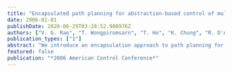 ```yaml
---
title: "Encapsulated path planning for abstraction-based control of multi-vehicle systems"
date: 2006-01-01
publishDate: 2020-06-29T03:28:52.988976Z
authors: ["V. G. Rao", "T. Wongpiromsarn", "T. Ho", "K. Chung", "R. D'Andrea"]
publication_types: ["1"]
abstract: "We introduce an encapsulation approach to path planning for multi-vehicle control that permits other decision processes to work with simple, spatially-abstracted domain models, and partially or wholly ignore obstacles, observation uncertainty and vehicle dynamics. The encapsulation results in formal domain representations called patch models that generate path planning problems in two standard forms: patch realization and differential patch realization, that we formulate and address in this paper. We present enhancements to existing ways of partitioning the path planning problem, and also present enhancements for each component. Conditions are presented characterizing domains suitable for abstraction-based methods"
featured: false
publication: "*2006 American Control Conference*"
---
```



